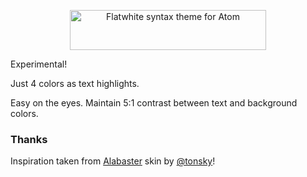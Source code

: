<p align="center"><img src="https://github.com/biletskyy/flatwhite-syntax/raw/master/assets/flatwhite-header.png" alt="Flatwhite syntax theme for Atom" width="314px" height="64px"></p>

Experimental!

Just 4 colors as text highlights.

Easy on the eyes. Maintain 5:1 contrast between text and background colors.

### Thanks
Inspiration taken from [Alabaster](https://github.com/tonsky/alabaster-lighttable-skin) skin by [@tonsky](https://twitter.com/nikitonsky)!
